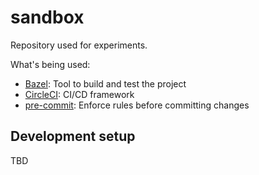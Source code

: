 # sandbox
Repository used for experiments.

What's being used:
* [Bazel](https://bazel.build/): Tool to build and test the project
* [CircleCI](https://circleci.com/): CI/CD framework
* [pre-commit](https://pre-commit.com/): Enforce rules before committing changes

## Development setup
TBD
